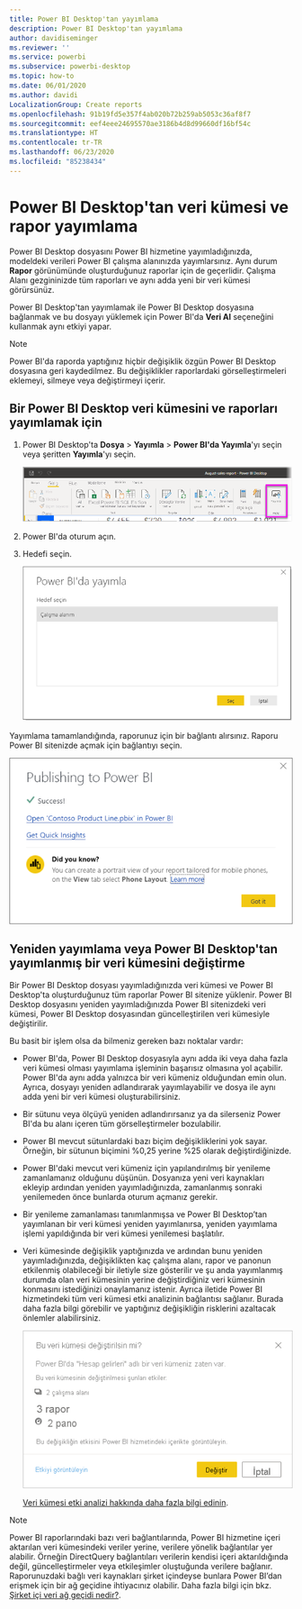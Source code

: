 ```yaml
---
title: Power BI Desktop'tan yayımlama
description: Power BI Desktop'tan yayımlama
author: davidiseminger
ms.reviewer: ''
ms.service: powerbi
ms.subservice: powerbi-desktop
ms.topic: how-to
ms.date: 06/01/2020
ms.author: davidi
LocalizationGroup: Create reports
ms.openlocfilehash: 91b19fd5e357f4ab020b72b259ab5053c36af8f7
ms.sourcegitcommit: eef4eee24695570ae3186b4d8d99660df16bf54c
ms.translationtype: HT
ms.contentlocale: tr-TR
ms.lasthandoff: 06/23/2020
ms.locfileid: "85238434"
---
```

# <a name="publish-datasets-and-reports-from-power-bi-desktop"></a>Power BI Desktop'tan veri kümesi ve rapor yayımlama
Power BI Desktop dosyasını Power BI hizmetine yayımladığınızda, modeldeki verileri Power BI çalışma alanınızda yayımlarsınız. Aynı durum **Rapor** görünümünde oluşturduğunuz raporlar için de geçerlidir. Çalışma Alanı gezgininizde tüm raporları ve aynı adda yeni bir veri kümesi görürsünüz.

Power BI Desktop'tan yayımlamak ile Power BI Desktop dosyasına bağlanmak ve bu dosyayı yüklemek için Power BI'da **Veri Al** seçeneğini kullanmak aynı etkiyi yapar.

> [!NOTE]
> Power BI'da raporda yaptığınız hiçbir değişiklik özgün Power BI Desktop dosyasına geri kaydedilmez. Bu değişiklikler raporlardaki görselleştirmeleri eklemeyi, silmeye veya değiştirmeyi içerir.

## <a name="to-publish-a-power-bi-desktop-dataset-and-reports"></a>Bir Power BI Desktop veri kümesini ve raporları yayımlamak için
1. Power BI Desktop'ta **Dosya** \> **Yayımla** \> **Power BI'da Yayımla**'yı seçin veya şeritten **Yayımla**'yı seçin.  

   ![Yayımla düğmesi](media/desktop-upload-desktop-files/pbid_publish_publishbutton.png)


2. Power BI'da oturum açın.
3. Hedefi seçin.

   ![Yayımlama hedefi seçme](media/desktop-upload-desktop-files/pbid_publish_select_destination.png)

Yayımlama tamamlandığında, raporunuz için bir bağlantı alırsınız. Raporu Power BI sitenizde açmak için bağlantıyı seçin.

![Yayımlama başarılı iletişim kutusu](media/desktop-upload-desktop-files/pbid_publish_success.png)

## <a name="republish-or-replace-a-dataset-published-from-power-bi-desktop"></a>Yeniden yayımlama veya Power BI Desktop'tan yayımlanmış bir veri kümesini değiştirme
Bir Power BI Desktop dosyası yayımladığınızda veri kümesi ve Power BI Desktop'ta oluşturduğunuz tüm raporlar Power BI sitenize yüklenir. Power BI Desktop dosyasını yeniden yayımladığınızda Power BI sitenizdeki veri kümesi, Power BI Desktop dosyasından güncelleştirilen veri kümesiyle değiştirilir.

Bu basit bir işlem olsa da bilmeniz gereken bazı noktalar vardır:

* Power BI'da, Power BI Desktop dosyasıyla aynı adda iki veya daha fazla veri kümesi olması yayımlama işleminin başarısız olmasına yol açabilir. Power BI'da aynı adda yalnızca bir veri kümeniz olduğundan emin olun. Ayrıca, dosyayı yeniden adlandırarak yayımlayabilir ve dosya ile aynı adda yeni bir veri kümesi oluşturabilirsiniz.
* Bir sütunu veya ölçüyü yeniden adlandırırsanız ya da silerseniz Power BI'da bu alanı içeren tüm görselleştirmeler bozulabilir. 
* Power BI mevcut sütunlardaki bazı biçim değişikliklerini yok sayar. Örneğin, bir sütunun biçimini %0,25 yerine %25 olarak değiştirdiğinizde.
* Power BI'daki mevcut veri kümeniz için yapılandırılmış bir yenileme zamanlamanız olduğunu düşünün. Dosyanıza yeni veri kaynakları ekleyip ardından yeniden yayımladığınızda, zamanlanmış sonraki yenilemeden önce bunlarda oturum açmanız gerekir.
* Bir yenileme zamanlaması tanımlanmışsa ve Power BI Desktop’tan yayımlanan bir veri kümesi yeniden yayımlanırsa, yeniden yayımlama işlemi yapıldığında bir veri kümesi yenilemesi başlatılır.
* Veri kümesinde değişiklik yaptığınızda ve ardından bunu yeniden yayımladığınızda, değişiklikten kaç çalışma alanı, rapor ve panonun etkilenmiş olabileceği bir iletiyle size gösterilir ve şu anda yayımlanmış durumda olan veri kümesinin yerine değiştirdiğiniz veri kümesinin konmasını istediğinizi onaylamanız istenir. Ayrıca iletide Power BI hizmetindeki tüm veri kümesi etki analizinin bağlantısı sağlanır. Burada daha fazla bilgi görebilir ve yaptığınız değişikliğin risklerini azaltacak önlemler alabilirsiniz.

   ![Veri kümesini yeniden yayımlamanın etkisiyle ilgili uyarı](media/desktop-upload-desktop-files/pbid-dataset-impact-analysis-desktop-warning.png)

   [Veri kümesi etki analizi hakkında daha fazla bilgi edinin](../collaborate-share/service-dataset-impact-analysis.md).

> [!NOTE]
> Power BI raporlarındaki bazı veri bağlantılarında, Power BI hizmetine içeri aktarılan veri kümesindeki veriler yerine, verilere yönelik bağlantılar yer alabilir. Örneğin DirectQuery bağlantıları verilerin kendisi içeri aktarıldığında değil, güncelleştirmeler veya etkileşimler oluştuğunda verilere bağlanır. Raporunuzdaki bağlı veri kaynakları şirket içindeyse bunlara Power BI’dan erişmek için bir ağ geçidine ihtiyacınız olabilir. Daha fazla bilgi için bkz. [Şirket içi veri ağ geçidi nedir?](../connect-data/service-gateway-onprem.md).
> 